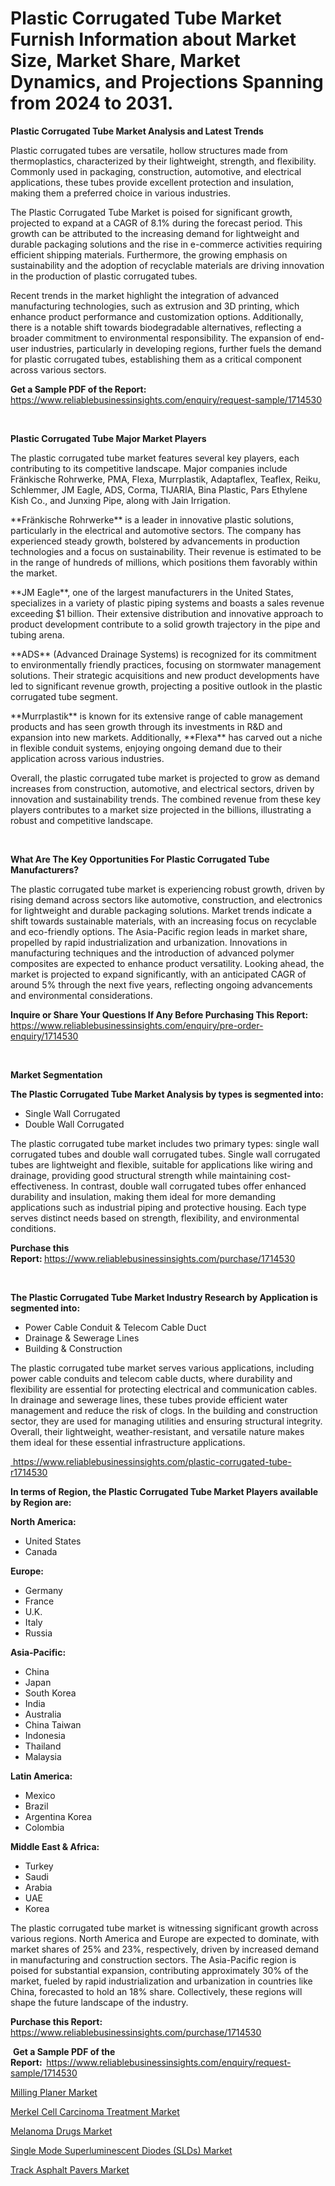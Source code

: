 <p><h1>Plastic Corrugated Tube Market Furnish Information about Market Size, Market Share, Market Dynamics, and Projections Spanning from 2024 to 2031.</h1></p><p><strong>Plastic Corrugated Tube Market Analysis and Latest Trends</strong></p>
<p><p>Plastic corrugated tubes are versatile, hollow structures made from thermoplastics, characterized by their lightweight, strength, and flexibility. Commonly used in packaging, construction, automotive, and electrical applications, these tubes provide excellent protection and insulation, making them a preferred choice in various industries.</p><p>The Plastic Corrugated Tube Market is poised for significant growth, projected to expand at a CAGR of 8.1% during the forecast period. This growth can be attributed to the increasing demand for lightweight and durable packaging solutions and the rise in e-commerce activities requiring efficient shipping materials. Furthermore, the growing emphasis on sustainability and the adoption of recyclable materials are driving innovation in the production of plastic corrugated tubes.</p><p>Recent trends in the market highlight the integration of advanced manufacturing technologies, such as extrusion and 3D printing, which enhance product performance and customization options. Additionally, there is a notable shift towards biodegradable alternatives, reflecting a broader commitment to environmental responsibility. The expansion of end-user industries, particularly in developing regions, further fuels the demand for plastic corrugated tubes, establishing them as a critical component across various sectors.</p></p>
<p><strong>Get a Sample PDF of the Report:&nbsp;</strong> <a href="https://www.reliablebusinessinsights.com/enquiry/request-sample/1714530?utm_campaign=96&utm_medium=2&utm_source=Github&utm_content=ia&utm_term=22102024&utm_id=plastic-corrugated-tube">https://www.reliablebusinessinsights.com/enquiry/request-sample/1714530</a></p>
<p>&nbsp;</p>
<p><strong>Plastic Corrugated Tube Major Market Players</strong></p>
<p><p>The plastic corrugated tube market features several key players, each contributing to its competitive landscape. Major companies include Fränkische Rohrwerke, PMA, Flexa, Murrplastik, Adaptaflex, Teaflex, Reiku, Schlemmer, JM Eagle, ADS, Corma, TIJARIA, Bina Plastic, Pars Ethylene Kish Co., and Junxing Pipe, along with Jain Irrigation.</p><p>**Fränkische Rohrwerke** is a leader in innovative plastic solutions, particularly in the electrical and automotive sectors. The company has experienced steady growth, bolstered by advancements in production technologies and a focus on sustainability. Their revenue is estimated to be in the range of hundreds of millions, which positions them favorably within the market.</p><p>**JM Eagle**, one of the largest manufacturers in the United States, specializes in a variety of plastic piping systems and boasts a sales revenue exceeding $1 billion. Their extensive distribution and innovative approach to product development contribute to a solid growth trajectory in the pipe and tubing arena.</p><p>**ADS** (Advanced Drainage Systems) is recognized for its commitment to environmentally friendly practices, focusing on stormwater management solutions. Their strategic acquisitions and new product developments have led to significant revenue growth, projecting a positive outlook in the plastic corrugated tube segment.</p><p>**Murrplastik** is known for its extensive range of cable management products and has seen growth through its investments in R&D and expansion into new markets. Additionally, **Flexa** has carved out a niche in flexible conduit systems, enjoying ongoing demand due to their application across various industries.</p><p>Overall, the plastic corrugated tube market is projected to grow as demand increases from construction, automotive, and electrical sectors, driven by innovation and sustainability trends. The combined revenue from these key players contributes to a market size projected in the billions, illustrating a robust and competitive landscape.</p></p>
<p>&nbsp;</p>
<p><strong>What Are The Key Opportunities For Plastic Corrugated Tube Manufacturers?</strong></p>
<p><p>The plastic corrugated tube market is experiencing robust growth, driven by rising demand across sectors like automotive, construction, and electronics for lightweight and durable packaging solutions. Market trends indicate a shift towards sustainable materials, with an increasing focus on recyclable and eco-friendly options. The Asia-Pacific region leads in market share, propelled by rapid industrialization and urbanization. Innovations in manufacturing techniques and the introduction of advanced polymer composites are expected to enhance product versatility. Looking ahead, the market is projected to expand significantly, with an anticipated CAGR of around 5% through the next five years, reflecting ongoing advancements and environmental considerations.</p></p>
<p><strong>Inquire or Share Your Questions If Any Before Purchasing This Report:</strong> <a href="https://www.reliablebusinessinsights.com/enquiry/pre-order-enquiry/1714530?utm_campaign=96&utm_medium=2&utm_source=Github&utm_content=ia&utm_term=22102024&utm_id=plastic-corrugated-tube">https://www.reliablebusinessinsights.com/enquiry/pre-order-enquiry/1714530</a></p>
<p>&nbsp;</p>
<p><strong>Market Segmentation</strong></p>
<p><strong>The Plastic Corrugated Tube Market Analysis by types is segmented into:</strong></p>
<p><ul><li>Single Wall Corrugated</li><li>Double Wall Corrugated</li></ul></p>
<p><p>The plastic corrugated tube market includes two primary types: single wall corrugated tubes and double wall corrugated tubes. Single wall corrugated tubes are lightweight and flexible, suitable for applications like wiring and drainage, providing good structural strength while maintaining cost-effectiveness. In contrast, double wall corrugated tubes offer enhanced durability and insulation, making them ideal for more demanding applications such as industrial piping and protective housing. Each type serves distinct needs based on strength, flexibility, and environmental conditions.</p></p>
<p><strong>Purchase this Report:&nbsp;</strong><a href="https://www.reliablebusinessinsights.com/purchase/1714530?utm_campaign=96&utm_medium=2&utm_source=Github&utm_content=ia&utm_term=22102024&utm_id=plastic-corrugated-tube">https://www.reliablebusinessinsights.com/purchase/1714530</a></p>
<p>&nbsp;</p>
<p><strong>The Plastic Corrugated Tube Market Industry Research by Application is segmented into:</strong></p>
<p><ul><li>Power Cable Conduit & Telecom Cable Duct</li><li>Drainage & Sewerage Lines</li><li>Building & Construction</li></ul></p>
<p><p>The plastic corrugated tube market serves various applications, including power cable conduits and telecom cable ducts, where durability and flexibility are essential for protecting electrical and communication cables. In drainage and sewerage lines, these tubes provide efficient water management and reduce the risk of clogs. In the building and construction sector, they are used for managing utilities and ensuring structural integrity. Overall, their lightweight, weather-resistant, and versatile nature makes them ideal for these essential infrastructure applications.</p></p>
<p><a href="https://www.reliablebusinessinsights.com/plastic-corrugated-tube-r1714530?utm_campaign=96&utm_medium=2&utm_source=Github&utm_content=ia&utm_term=22102024&utm_id=plastic-corrugated-tube">&nbsp;https://www.reliablebusinessinsights.com/plastic-corrugated-tube-r1714530</a></p>
<p><strong>In terms of Region, the Plastic Corrugated Tube Market Players available by Region are:</strong></p>
<p>
    <p> <strong> North America: </strong>
        <ul>
            <li>United States</li>
            <li>Canada</li>
        </ul>
        </p> 
    <p> <strong> Europe: </strong>
        <ul>
            <li>Germany</li>
            <li>France</li>
            <li>U.K.</li>
            <li>Italy</li>
            <li>Russia</li>
        </ul>
        </p> 
    <p> <strong> Asia-Pacific: </strong>
        <ul>
            <li>China</li>
            <li>Japan</li>
            <li>South Korea</li>
            <li>India</li>
            <li>Australia</li>
            <li>China Taiwan</li>
            <li>Indonesia</li>
            <li>Thailand</li>
            <li>Malaysia</li>
        </ul>
        </p> 
    <p> <strong> Latin America: </strong>
        <ul>
            <li>Mexico</li>
            <li>Brazil</li>
            <li>Argentina Korea</li>
            <li>Colombia</li>
        </ul>
        </p> 
    <p> <strong> Middle East & Africa: </strong>
        <ul>
            <li>Turkey</li>
            <li>Saudi</li>
            <li>Arabia</li>
            <li>UAE</li>
            <li>Korea</li>
        </ul>
    </p>
    </p>
<p><p>The plastic corrugated tube market is witnessing significant growth across various regions. North America and Europe are expected to dominate, with market shares of 25% and 23%, respectively, driven by increased demand in manufacturing and construction sectors. The Asia-Pacific region is poised for substantial expansion, contributing approximately 30% of the market, fueled by rapid industrialization and urbanization in countries like China, forecasted to hold an 18% share. Collectively, these regions will shape the future landscape of the industry.</p></p>
<p><strong>Purchase this Report: </strong><a href="https://www.reliablebusinessinsights.com/purchase/1714530?utm_campaign=96&utm_medium=2&utm_source=Github&utm_content=ia&utm_term=22102024&utm_id=plastic-corrugated-tube">https://www.reliablebusinessinsights.com/purchase/1714530</a></p>
<p>&nbsp;<strong>Get a Sample PDF of the Report:&nbsp;&nbsp;</strong><a href="https://www.reliablebusinessinsights.com/enquiry/request-sample/1714530?utm_campaign=96&utm_medium=2&utm_source=Github&utm_content=ia&utm_term=22102024&utm_id=plastic-corrugated-tube">https://www.reliablebusinessinsights.com/enquiry/request-sample/1714530</a></p>
<p><strong></strong></p>
<p><p><a href="https://issuu.com/reportprime-2/docs/milling-planer-market-size-2030.pptx?utm_campaign=96&utm_medium=2&utm_source=Github&utm_content=ia&utm_term=22102024&utm_id=plastic-corrugated-tube">Milling Planer Market</a></p><p><a href="https://www.linkedin.com/pulse/merkel-cell-carcinoma-treatment-market-global-share-ranking-gcccc?utm_campaign=96&utm_medium=2&utm_source=Github&utm_content=ia&utm_term=22102024&utm_id=plastic-corrugated-tube">Merkel Cell Carcinoma Treatment Market</a></p><p><a href="https://www.linkedin.com/pulse/global-melanoma-drugs-market-trends-forecasts-strategic-analysis-nrr8c?utm_campaign=96&utm_medium=2&utm_source=Github&utm_content=ia&utm_term=22102024&utm_id=plastic-corrugated-tube">Melanoma Drugs Market</a></p><p><a href="https://github.com/akrenkthongy/Market-Research-Report-List-1/blob/main/single-mode-superluminescent-diodes-slds-market.md?utm_campaign=96&utm_medium=2&utm_source=Github&utm_content=ia&utm_term=22102024&utm_id=plastic-corrugated-tube">Single Mode Superluminescent Diodes (SLDs) Market</a></p><p><a href="https://issuu.com/reportprime-2/docs/track-asphalt-pavers-market-size-20_b7447c6ae27880?utm_campaign=96&utm_medium=2&utm_source=Github&utm_content=ia&utm_term=22102024&utm_id=plastic-corrugated-tube">Track Asphalt Pavers Market</a></p></p>
